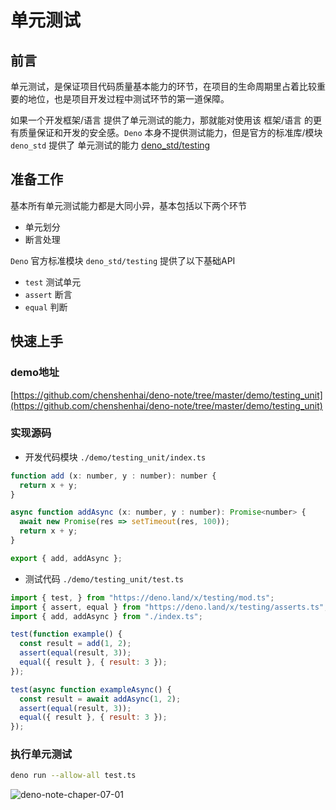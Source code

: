 # 单元测试

## 前言

单元测试，是保证项目代码质量基本能力的环节，在项目的生命周期里占着比较重要的地位，也是项目开发过程中测试环节的第一道保障。

如果一个开发框架/语言 提供了单元测试的能力，那就能对使用该 框架/语言 的更有质量保证和开发的安全感。`Deno` 本身不提供测试能力，但是官方的标准库/模块 `deno_std` 提供了 单元测试的能力 [deno_std/testing](https://github.com/denoland/deno_std/blob/master/testing/README.md)


## 准备工作

基本所有单元测试能力都是大同小异，基本包括以下两个环节

- 单元划分
- 断言处理

`Deno` 官方标准模块 `deno_std/testing` 提供了以下基础API

- `test` 测试单元
- `assert` 断言
- `equal` 判断

## 快速上手

### demo地址
[https://github.com/chenshenhai/deno-note/tree/master/demo/testing_unit](https://github.com/chenshenhai/deno-note/tree/master/demo/testing_unit)


### 实现源码

- 开发代码模块 `./demo/testing_unit/index.ts`

```js
function add (x: number, y : number): number {
  return x + y;
}

async function addAsync (x: number, y : number): Promise<number> {
  await new Promise(res => setTimeout(res, 100));
  return x + y;
}

export { add, addAsync };
```

- 测试代码 `./demo/testing_unit/test.ts`

```js
import { test, } from "https://deno.land/x/testing/mod.ts";
import { assert, equal } from "https://deno.land/x/testing/asserts.ts";
import { add, addAsync } from "./index.ts";

test(function example() {
  const result = add(1, 2);
  assert(equal(result, 3));
  equal({ result }, { result: 3 });
});

test(async function exampleAsync() {
  const result = await addAsync(1, 2);
  assert(equal(result, 3));
  equal({ result }, { result: 3 });
});
```

### 执行单元测试

```sh
deno run --allow-all test.ts
```

![deno-note-chaper-07-01](https://user-images.githubusercontent.com/8216630/51619912-43723d00-1f6c-11e9-88df-cf2eca94d30f.jpg)